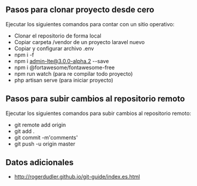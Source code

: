 ## Pasos para clonar proyecto desde cero

Ejecutar los siguientes comandos para contar con un sitio operativo:

- Clonar el repositorio de forma local
- Copiar carpeta /vendor de un proyecto laravel nuevo
- Copiar y configurar archivo .env
- npm i -f
- npm i admin-lte@3.0.0-alpha.2 --save
- npm i @fortawesome/fontawesome-free
- npm run watch (para re compilar todo proyecto)
- php artisan serve (para iniciar proyecto)

## Pasos para subir cambios al repositorio remoto

Ejecutar los siguientes comandos para subir cambios al repositorio remoto:

- git remote add origin <url>
- git add . 
- git commit -m'comments'
- git push -u origin master

## Datos adicionales
- http://rogerdudler.github.io/git-guide/index.es.html

